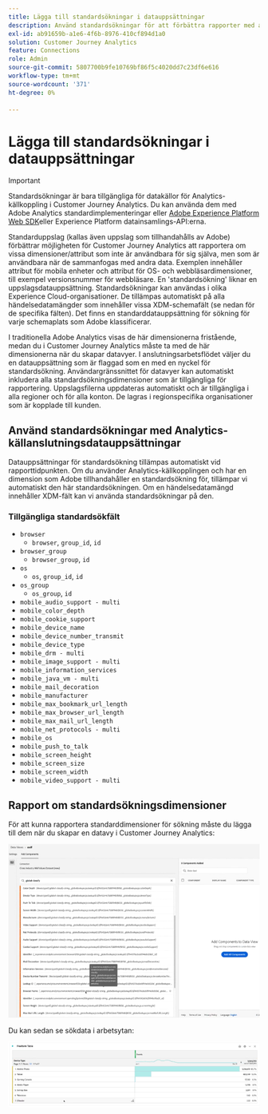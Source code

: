 ```yaml
---
title: Lägga till standardsökningar i datauppsättningar
description: Använd standardsökningar för att förbättra rapporter med användbara dimensioner i Customer Journey Analytics.
exl-id: ab91659b-a1e6-4f6b-8976-410cf894d1a0
solution: Customer Journey Analytics
feature: Connections
role: Admin
source-git-commit: 5807700b9fe10769bf86f5c4020dd7c23df6e616
workflow-type: tm+mt
source-wordcount: '371'
ht-degree: 0%

---
```


# Lägga till standardsökningar i datauppsättningar

>[!IMPORTANT]
>
>Standardsökningar är bara tillgängliga för datakällor för Analytics-källkoppling i Customer Journey Analytics. Du kan använda dem med Adobe Analytics standardimplementeringar eller [Adobe Experience Platform Web SDK](https://experienceleague.adobe.com/docs/experience-platform/edge/home.html)eller Experience Platform datainsamlings-API:erna.
>

Standarduppslag (kallas även uppslag som tillhandahålls av Adobe) förbättrar möjligheten för Customer Journey Analytics att rapportera om vissa dimensioner/attribut som inte är användbara för sig själva, men som är användbara när de sammanfogas med andra data. Exemplen innehåller attribut för mobila enheter och attribut för OS- och webbläsardimensioner, till exempel versionsnummer för webbläsare. En &#39;standardsökning&#39; liknar en uppslagsdatauppsättning. Standardsökningar kan användas i olika Experience Cloud-organisationer. De tillämpas automatiskt på alla händelsedatamängder som innehåller vissa XDM-schemafält (se nedan för de specifika fälten). Det finns en standarddatauppsättning för sökning för varje schemaplats som Adobe klassificerar.

I traditionella Adobe Analytics visas de här dimensionerna fristående, medan du i Customer Journey Analytics måste ta med de här dimensionerna när du skapar datavyer. I anslutningsarbetsflödet väljer du en datauppsättning som är flaggad som en med en nyckel för standardsökning. Användargränssnittet för datavyer kan automatiskt inkludera alla standardsökningsdimensioner som är tillgängliga för rapportering. Uppslagsfilerna uppdateras automatiskt och är tillgängliga i alla regioner och för alla konton. De lagras i regionspecifika organisationer som är kopplade till kunden.

## Använd standardsökningar med Analytics-källanslutningsdatauppsättningar

Datauppsättningar för standardsökning tillämpas automatiskt vid rapporttidpunkten. Om du använder Analytics-källkopplingen och har en dimension som Adobe tillhandahåller en standardsökning för, tillämpar vi automatiskt den här standardsökningen. Om en händelsedatamängd innehåller XDM-fält kan vi använda standardsökningar på den.

<!--
### Specific IDs that need to be populated

The following IDs need to be populated in the specific XDM mixins for this functionality to work:

* Environment Details Mixin – device/typeID value populated - Must match Device Atlas IDs and will populate device data.
* Adobe Analytics ExperienceEvent Template Mixin or Adobe Analytics ExperienceEvent Full Extension Mixin with analytics/environment/browserIDStr and analytics/environment/operatingSystemIDStr. Both must match the Adobe IDs and  populate browser and OS data, respectively.

You need these mixins with the three IDs populated (device/typeID, environment/browserIDStr, and environment/operatingSystemIDStr). The lookup dimensions will then be pulled automatically by Customer Journey Analytics and will be available in the Data View.

The catch here is that they can only populate those IDs today if they have a direct relationship with Device Atlas. They are Device Atlas IDs, and they provide an API to allow a customer to look them up. This is a significant hurdle, and we may just want to take the reference to this capability out of the product documentation until we have a productized way to expose the Device Atlas ID lookup functionality.
-->

### Tillgängliga standardsökfält

* `browser`
   * `browser`, `group_id`, `id`
* `browser_group`
   * `browser_group`, `id`
* `os`
   * `os`, `group_id`, `id`
* `os_group`
   * `os_group`, `id`
* `mobile_audio_support - multi`
* `mobile_color_depth`
* `mobile_cookie_support`
* `mobile_device_name`
* `mobile_device_number_transmit`
* `mobile_device_type`
* `mobile_drm - multi`
* `mobile_image_support - multi`
* `mobile_information_services`
* `mobile_java_vm - multi`
* `mobile_mail_decoration`
* `mobile_manufacturer`
* `mobile_max_bookmark_url_length`
* `mobile_max_browser_url_length`
* `mobile_max_mail_url_length`
* `mobile_net_protocols - multi`
* `mobile_os`
* `mobile_push_to_talk`
* `mobile_screen_height`
* `mobile_screen_size`
* `mobile_screen_width`
* `mobile_video_support - multi`

## Rapport om standardsökningsdimensioner

För att kunna rapportera standarddimensioner för sökning måste du lägga till dem när du skapar en datavy i Customer Journey Analytics:

![Skapa en datavy som visar listan Lägg till komponenter](assets/global-lookup.png)

Du kan sedan se sökdata i arbetsytan:

![Frihandstabell med data](assets/gl-reporting.png)
